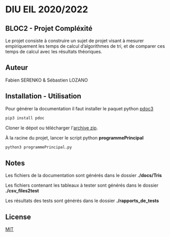 <!-- 
    Source pour l'écriture d'un REAMDE en mardown : https://www.makeareadme.com/ 
-->
# DIU EIL 2020/2022 
## BLOC2 - Projet Compléxité  
Le projet consiste à construire un sujet de projet visant à mesurer empiriquement les temps de calcul
d’algorithmes de tri, et de comparer ces temps de calcul avec les résultats théoriques.

## Auteur
Fabien SERENKO & Sébastien LOZANO

## Installation - Utilisation
Pour générer la documentation il faut installer le paquet python [pdoc3](https://pdoc3.github.io/pdoc/)

```bash
pip3 install pdoc
```
Cloner le dépot ou télécharger l'[archive zip](#).

À la racine du projet, lancer le script python **programmePrincipal**

```bash
python3 programmePrincipal.py
```

## Notes
Les fichiers de la documentation sont générés dans le dossier **./docs/Tris**

Les fichiers contenant les tableaux à tester sont générés dans le dossier **./csv_files2test**

Les résultats des tests sont générés dans le dossier **./rapports_de_tests**

## License
[MIT](https://choosealicense.com/licenses/mit/)